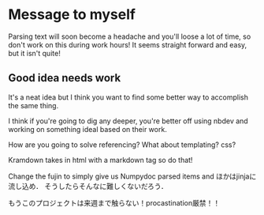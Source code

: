 # Message to myself

Parsing text will soon become a headache and you'll loose a lot of time, so don't work on this during work hours!
It seems straight forward and easy, but it isn't quite!

## Good idea needs work

It's a neat idea but I think you want to find some better way to accomplish the same thing.

I think if you're going to dig any deeper, you're better off using nbdev and working on something ideal based on their work.

How are you going to solve referencing?
What about templating? css?

Kramdown takes in html with a markdown tag so do that!

Change the fujin to simply give us Numpydoc parsed items and ほかはjinjaに流し込め．
そうしたらそんなに難しくないだろう．

もうこのプロジェクトは来週まで触らない！procastination厳禁！！